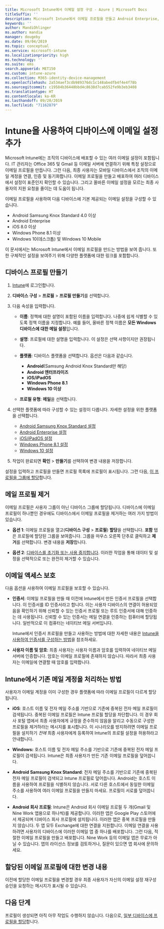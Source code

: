 ```yaml
---
title: Microsoft Intune에서 이메일 설정 구성 - Azure | Microsoft Docs
titleSuffix: ''
description: Microsoft Intune에서 이메일 프로필을 만들고 Android Enterprise, iOS 및 Windows 디바이스에 이 프로필을 배포합니다. 이메일 프로필을 사용하여 관리 대상 디바이스에서 회사 이메일에 연결하는 데 사용할 인증 방법과 이메일 서버를 비롯한 일반적인 이메일 설정을 구성합니다.
keywords: ''
author: MandiOhlinger
ms.author: mandia
manager: dougeby
ms.date: 09/04/2019
ms.topic: conceptual
ms.service: microsoft-intune
ms.localizationpriority: high
ms.technology: ''
ms.suite: ems
search.appverid: MET150
ms.custom: intune-azure
ms.collection: M365-identity-device-management
ms.openlocfilehash: 2a534aef3cdb989376dc1c148abedfb4f4e4f78b
ms.sourcegitcommit: c19584b36448bbd4c8638d7cab552fe9b3eb3408
ms.translationtype: HT
ms.contentlocale: ko-KR
ms.lasthandoff: 09/20/2019
ms.locfileid: "71162879"
---
```

# <a name="add-email-settings-to-devices-using-intune"></a>Intune을 사용하여 디바이스에 이메일 설정 추가

Microsoft Intune에는 조직의 디바이스에 배포할 수 있는 여러 이메일 설정이 포함됩니다. IT 관리자는 Office 365 및 Gmail 등 이메일 서버에 연결하기 위해 특정 설정으로 이메일 프로필을 만듭니다. 그런 다음, 최종 사용자는 모바일 디바이스에서 조직의 이메일 계정을 연결, 인증 및 동기화합니다. 이메일 프로필을 만들고 배포하여 여러 디바이스에서 설정이 표준인지 확인할 수 있습니다. 그리고 올바른 이메일 설정을 모르는 최종 사용자의 지원 요청을 줄이는 데 도움이 됩니다.

이메일 프로필을 사용하여 다음 디바이스에 기본 제공되는 이메일 설정을 구성할 수 있습니다.

- Android Samsung Knox Standard 4.0 이상
- Android Enterprise
- iOS 8.0 이상
- Windows Phone 8.1 이상
- Windows 10(데스크톱) 및 Windows 10 Mobile

이 문서에서는 Microsoft Intune에서 이메일 프로필을 만드는 방법을 보여 줍니다. 또한 구체적인 설정을 보여주기 위해 다양한 플랫폼에 대한 링크를 포함합니다.

## <a name="create-a-device-profile"></a>디바이스 프로필 만들기

1. [Intune](https://go.microsoft.com/fwlink/?linkid=2090973)에 로그인합니다.
2. **디바이스 구성** > **프로필** > **프로필 만들기**를 선택합니다.
3. 다음 속성을 입력합니다.

    - **이름**: 정책에 대한 설명이 포함된 이름을 입력합니다. 나중에 쉽게 식별할 수 있도록 정책 이름을 지정합니다. 예를 들어, 올바른 정책 이름은 **모든 Windows 디바이스에 대한 메일 설정**입니다.
    - **설명**: 프로필에 대한 설명을 입력합니다. 이 설정은 선택 사항이지만 권장됩니다.
    - **플랫폼**: 디바이스 플랫폼을 선택합니다. 옵션은 다음과 같습니다.

        - **Android**(Samsung Android Knox Standard만 해당)
        - **Android 엔터프라이즈**
        - **iOS/iPadOS**
        - **Windows Phone 8.1**
        - **Windows 10 이상**

    - **프로필 유형**: **메일**을 선택합니다.

4. 선택한 플랫폼에 따라 구성할 수 있는 설정이 다릅니다. 자세한 설정을 위한 플랫폼을 선택합니다.

    - [Android Samsung Knox Standard 설정](email-settings-android.md)
    - [Android Enterprise 설정](email-settings-android-enterprise.md)
    - [iOS/iPadOS 설정](email-settings-ios.md)
    - [Windows Phone 8.1 설정](email-settings-windows-phone-8-1.md)
    - [Windows 10 설정](email-settings-windows-10.md)

5. 작업이 완료되면 **확인** > **만들기**를 선택하여 변경 내용을 저장합니다.

설정을 입력하고 프로필을 만들면 프로필 목록에 프로필이 표시됩니다. 그런 다음, [이 프로필을 그룹에 할당](device-profile-assign.md)합니다.

## <a name="remove-an-email-profile"></a>메일 프로필 제거

이메일 프로필은 사용자 그룹이 아닌 디바이스 그룹에 할당됩니다. 디바이스에 이메일 프로필이 하나뿐인 경우에도 디바이스에서 이메일 프로필을 제거하는 여러 가지 방법이 있습니다.

- **옵션 1**: 이메일 프로필을 열고(**디바이스 구성** > **프로필**) **할당**을 선택합니다. **포함** 탭은 프로필에 할당된 그룹을 보여줍니다. 그룹을 마우스 오른쪽 단추로 클릭하고 **제거**를 선택합니다. 변경 내용을 **저장**합니다.

- **옵션 2**: [디바이스를 초기화 또는 사용 중지합니다](devices-wipe.md). 이러한 작업을 통해 데이터 및 설정을 선택적으로 또는 완전히 제거할 수 있습니다.

## <a name="secure-email-access"></a>이메일 액세스 보호

다음 옵션을 사용하여 이메일 프로필을 보호할 수 있습니다.

- **인증서**: 이메일 프로필을 만들 때 이전에 Intune에서 만든 인증서 프로필을 선택합니다. 이 인증서를 ID 인증서라고 합니다. 이는 사용자 디바이스의 연결이 허용되었음을 확인하기 위해 신뢰할 수 있는 인증서 프로필 또는 루트 인증서에 대해 인증하는 데 사용됩니다. 신뢰할 수 있는 인증서는 메일 연결을 인증하는 컴퓨터에 할당됩니다. 일반적으로 이 컴퓨터는 네이티브 메일 서버입니다.

  Intune에서 인증서 프로필을 만들고 사용하는 방법에 대한 자세한 내용은 [Intune을 사용하여 인증서를 구성하는 방법](certificates-configure.md)을 참조하세요.

- **사용자 이름 및 암호**: 최종 사용자는 사용자 이름과 암호를 입력하여 네이티브 메일 서버에 인증합니다. 암호는 이메일 프로필에 존재하지 않습니다. 따라서 최종 사용자는 이메일에 연결할 때 암호를 입력합니다.

## <a name="how-intune-handles-existing-email-accounts"></a>Intune에서 기존 메일 계정을 처리하는 방법

사용자가 이메일 계정을 이미 구성한 경우 플랫폼에 따라 이메일 프로필이 다르게 할당됩니다.

- **iOS**: 호스트 이름 및 전자 메일 주소를 기반으로 기존에 중복된 전자 메일 프로필이 검색됩니다. 중복된 이메일 프로필은 Intune 프로필 할당을 차단합니다. 이 경우 회사 포털 앱에서 최종 사용자에게 규정을 준수하지 않음을 알리고 수동으로 구성한 프로필을 제거하라는 메시지를 표시합니다. 이 시나리오를 방지하려면 이메일 프로필을 설치하기 *전에* 최종 사용자에게 등록하여 Intune의 프로필 설정을 허용하라고 안내합니다.

- **Windows:** 호스트 이름 및 전자 메일 주소를 기반으로 기존에 중복된 전자 메일 프로필이 검색됩니다. Intune은 최종 사용자가 만든 기존 이메일 프로필을 덮어씁니다.

- **Android Samsung Knox Standard**: 전자 메일 주소를 기반으로 기존에 중복된 전자 메일 프로필이 검색되고 Intune 프로필로 덮어씁니다. Android는 호스트 이름을 사용하여 프로필을 식별하지 않습니다. 서로 다른 호스트에서 동일한 이메일 주소를 사용하여 여러 이메일 프로필을 만들지 마세요. 프로필이 서로를 덮어씁니다.

- **Android 회사 프로필**: Intune은 Android 회사 이메일 프로필 두 개(Gmail 및 Nine Work 앱용으로 하나씩)를 제공합니다. 이러한 앱은 Google Play 스토어에서 제공되며 디바이스 회사 프로필에 설치됩니다. 이러한 앱은 중복 프로필을 만들지 않습니다. 두 앱 모두 Exchange에 대한 연결을 지원합니다. 이메일 연결을 사용하려면 사용자의 디바이스에 이러한 이메일 앱 중 하나를 배포합니다. 그런 다음, 적절한 이메일 프로필을 만들고 배포합니다. Nine Work 등의 이메일 앱은 무료가 아닐 수 있습니다. 앱의 라이선스 정보를 검토하거나, 질문이 있으면 앱 회사에 문의하세요.

## <a name="changes-to-assigned-email-profiles"></a>할당된 이메일 프로필에 대한 변경 내용

이전에 할당한 이메일 프로필을 변경할 경우 최종 사용자가 자신의 이메일 설정 재구성 승인을 요청하는 메시지가 표시될 수 있습니다.

## <a name="next-steps"></a>다음 단계

프로필이 생성되면 아직 아무 작업도 수행하지 않습니다. 다음으로, [일부 디바이스에 프로필을 할당](device-profile-assign.md)합니다.
